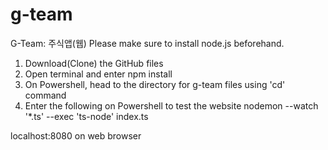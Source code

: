 # g-team
G-Team: 주식앱(웹)
Please make sure to install node.js beforehand.<br>

1. Download(Clone) the GitHub files 
2. Open terminal and enter
npm install
3. On Powershell, head to the directory for g-team files using 'cd' command
4. Enter the following on Powershell to test the website
nodemon --watch '*.ts' --exec 'ts-node' index.ts

localhost:8080 on web browser
